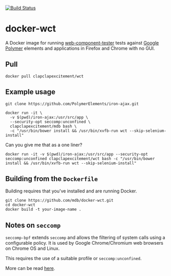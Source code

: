 [![Build Status](https://travis-ci.org/mdb/docker-wct.svg?branch=master)](https://travis-ci.org/mdb/docker-wct)

# docker-wct

A Docker image for running [web-component-tester](https://github.com/Polymer/web-component-tester) tests against [Google Polymer](https://github.com/Polymer/polymer) elements and applications in Firefox and Chrome with no GUI.

## Pull

```
docker pull clapclapexcitement/wct
```

## Example usage

```
git clone https://github.com/PolymerElements/iron-ajax.git

docker run -it \
  -v $(pwd)/iron-ajax:/usr/src/app \
  --security-opt seccomp:unconfined \
  clapclapexcitement/mdb bash \
  -c "/usr/bin/bower install && /usr/bin/xvfb-run wct --skip-selenium-install"
```

Can you give me that as a one liner?

```
docker run -it -v $(pwd)/iron-ajax:/usr/src/app --security-opt seccomp:unconfined clapclapexcitement/wct bash -c "/usr/bin/bower install && /usr/bin/xvfb-run wct --skip-selenium-install"
```

## Building from the `Dockerfile`

Building requires that you've installed and are running Docker.

```
git clone https://github.com/mdb/docker-wct.git
cd docker-wct
docker build -t your-image-name .
```

## Notes on `seccomp`

`seccomp-bpf` extends `seccomp` and allows the filtering of system calls using a configurable policy. It is used by Google Chrome/Chromium web browsers on Chrome OS and Linux.

This requires the use of a suitable profile or `seccomp:unconfined`.

More can be read [here](https://github.com/jlund/docker-chrome-pulseaudio/issues/8).
